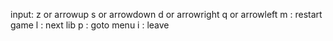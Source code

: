 input:
 z or arrowup
 s or arrowdown
 d or arrowright
 q or arrowleft
 m : restart game
 l : next lib
 p : goto menu
 i : leave